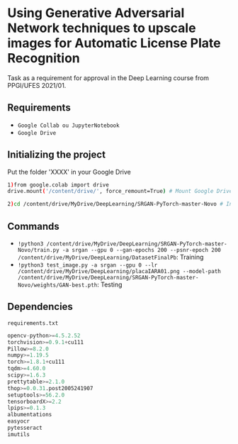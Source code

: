# Using Generative Adversarial Network techniques to upscale images for Automatic License Plate Recognition
Task as a requirement for approval in the Deep Learning course from PPGI/UFES 2021/01.

## Requirements

- `Google Collab ou JupyterNotebook`
- `Google Drive`

## Initializing the project


Put the folder 'XXXX' in your Google Drive

```bash
1)from google.colab import drive
drive.mount('/content/drive/', force_remount=True) # Mount Google Drive folders.

2)cd /content/drive/MyDrive/DeepLearning/SRGAN-PyTorch-master-Novo # Install requirements - Run every time you enter Colab.
```

## Commands

- `!python3 /content/drive/MyDrive/DeepLearning/SRGAN-PyTorch-master-Novo/train.py -a srgan --gpu 0 --gan-epochs 200 --psnr-epoch 200 /content/drive/MyDrive/DeepLearning/DatasetFinalPb`: Training
- `!python3 test_image.py -a srgan --gpu 0 --lr /content/drive/MyDrive/DeepLearning/placaIARA01.png --model-path /content/drive/MyDrive/DeepLearning/SRGAN-PyTorch-master-Novo/weights/GAN-best.pth`: Testing

## Dependencies

`requirements.txt`

```python
opencv-python>=4.5.2.52
torchvision>=0.9.1+cu111
Pillow>=8.2.0
numpy>=1.19.5
torch>=1.8.1+cu111
tqdm>=4.60.0
scipy>=1.6.3
prettytable>=2.1.0
thop>=0.0.31.post2005241907
setuptools>=56.2.0
tensorboardX>=2.2
lpips>=0.1.3
albumentations
easyocr
pytesseract
imutils
```


